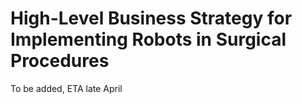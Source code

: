 # High-Level Business Strategy for Implementing Robots in Surgical Procedures

To be added, ETA late April
